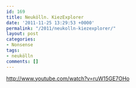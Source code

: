 ```yaml
---
id: 169
title: Neukölln. KiezExplorer
date: '2011-11-25 13:29:53 +0000'
permalink: "/2011/neukolln-kiezexplorer/"
layout: post
categories:
- Nonsense
tags:
- neukölln
comments: []
---
```

<http://www.youtube.com/watch?v=ruW15GE7OHo>